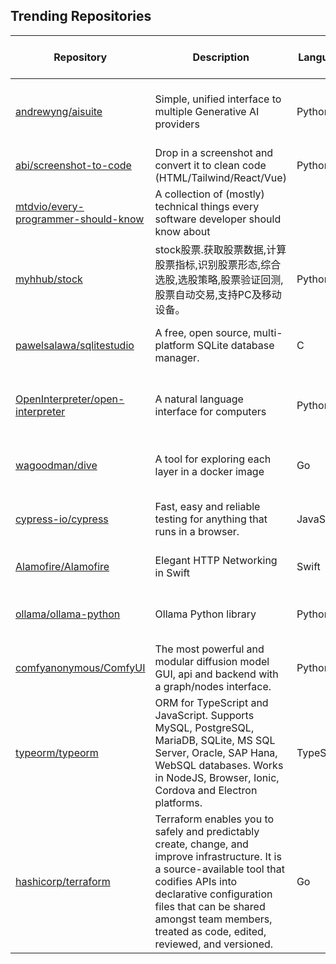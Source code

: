## Trending Repositories

| Repository | Description | Language | Stars | Forks | Built By | Current Period Stars |
|------------|-------------|----------|-------|-------|----------|---------------------|
| [andrewyng/aisuite](https://github.com/andrewyng/aisuite) | Simple, unified interface to multiple Generative AI providers | Python | 4070 | 355 | [ksolo](https://github.com/ksolo), [standsleeping](https://github.com/standsleeping), [rohitprasad15](https://github.com/rohitprasad15), [jeffxtang](https://github.com/jeffxtang), [andrewyng](https://github.com/andrewyng) | 869 |
| [abi/screenshot-to-code](https://github.com/abi/screenshot-to-code) | Drop in a screenshot and convert it to clean code (HTML/Tailwind/React/Vue) | Python | 63322 | 7762 | [abi](https://github.com/abi), [clean99](https://github.com/clean99), [kachbit](https://github.com/kachbit), [vagusX](https://github.com/vagusX) | 590 |
| [mtdvio/every-programmer-should-know](https://github.com/mtdvio/every-programmer-should-know) | A collection of (mostly) technical things every software developer should know about |  | 84315 | 7846 | [mr-mig](https://github.com/mr-mig), [YellowFoxH4XOR](https://github.com/YellowFoxH4XOR), [espozbob](https://github.com/espozbob), [wa008](https://github.com/wa008), [diendv96](https://github.com/diendv96) | 121 |
| [myhhub/stock](https://github.com/myhhub/stock) | stock股票.获取股票数据,计算股票指标,识别股票形态,综合选股,选股策略,股票验证回测,股票自动交易,支持PC及移动设备。 | Python | 2003 | 482 | [myhhub](https://github.com/myhhub), [lihaiwenserver](https://github.com/lihaiwenserver) | 31 |
| [pawelsalawa/sqlitestudio](https://github.com/pawelsalawa/sqlitestudio) | A free, open source, multi-platform SQLite database manager. | C | 5351 | 584 | [pawelsalawa](https://github.com/pawelsalawa), [tuffnatty](https://github.com/tuffnatty), [yfdyh000](https://github.com/yfdyh000), [ysalmon](https://github.com/ysalmon) | 31 |
| [OpenInterpreter/open-interpreter](https://github.com/OpenInterpreter/open-interpreter) | A natural language interface for computers | Python | 56875 | 4891 | [KillianLucas](https://github.com/KillianLucas), [Notnaton](https://github.com/Notnaton), [MikeBirdTech](https://github.com/MikeBirdTech), [CyanideByte](https://github.com/CyanideByte), [ericrallen](https://github.com/ericrallen) | 387 |
| [wagoodman/dive](https://github.com/wagoodman/dive) | A tool for exploring each layer in a docker image | Go | 47810 | 1797 | [wagoodman](https://github.com/wagoodman), [willmurphyscode](https://github.com/willmurphyscode), [abitrolly](https://github.com/abitrolly), [muesli](https://github.com/muesli), [akshaychhajed](https://github.com/akshaychhajed) | 404 |
| [cypress-io/cypress](https://github.com/cypress-io/cypress) | Fast, easy and reliable testing for anything that runs in a browser. | JavaScript | 47349 | 3197 | [brian-mann](https://github.com/brian-mann), [chrisbreiding](https://github.com/chrisbreiding), [jennifer-shehane](https://github.com/jennifer-shehane), [flotwig](https://github.com/flotwig), [bahmutov](https://github.com/bahmutov) | 147 |
| [Alamofire/Alamofire](https://github.com/Alamofire/Alamofire) | Elegant HTTP Networking in Swift | Swift | 41263 | 7555 | [cnoon](https://github.com/cnoon), [jshier](https://github.com/jshier), [mattt](https://github.com/mattt), [kylef](https://github.com/kylef), [kcharwood](https://github.com/kcharwood) | 58 |
| [ollama/ollama-python](https://github.com/ollama/ollama-python) | Ollama Python library | Python | 4949 | 410 | [mxyng](https://github.com/mxyng), [jmorganca](https://github.com/jmorganca), [ParthSareen](https://github.com/ParthSareen), [royjhan](https://github.com/royjhan) | 45 |
| [comfyanonymous/ComfyUI](https://github.com/comfyanonymous/ComfyUI) | The most powerful and modular diffusion model GUI, api and backend with a graph/nodes interface. | Python | 58300 | 6188 | [comfyanonymous](https://github.com/comfyanonymous), [pythongosssss](https://github.com/pythongosssss), [huchenlei](https://github.com/huchenlei), [ltdrdata](https://github.com/ltdrdata), [EllangoK](https://github.com/EllangoK) | 161 |
| [typeorm/typeorm](https://github.com/typeorm/typeorm) | ORM for TypeScript and JavaScript. Supports MySQL, PostgreSQL, MariaDB, SQLite, MS SQL Server, Oracle, SAP Hana, WebSQL databases. Works in NodeJS, Browser, Ionic, Cordova and Electron platforms. | TypeScript | 34361 | 6328 | [pleerock](https://github.com/pleerock), [AlexMesser](https://github.com/AlexMesser), [imnotjames](https://github.com/imnotjames), [daniel-lang](https://github.com/daniel-lang), [rustamwin](https://github.com/rustamwin) | 10 |
| [hashicorp/terraform](https://github.com/hashicorp/terraform) | Terraform enables you to safely and predictably create, change, and improve infrastructure. It is a source-available tool that codifies APIs into declarative configuration files that can be shared amongst team members, treated as code, edited, reviewed, and versioned. | Go | 42958 | 9568 | [mitchellh](https://github.com/mitchellh), [jbardin](https://github.com/jbardin), [apparentlymart](https://github.com/apparentlymart), [stack72](https://github.com/stack72), [catsby](https://github.com/catsby) | 14 |
